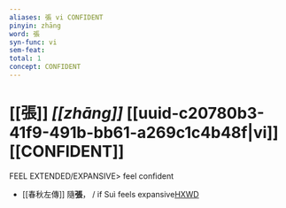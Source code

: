 ```yaml
---
aliases: 張 vi CONFIDENT
pinyin: zhāng
word: 張
syn-func: vi
sem-feat: 
total: 1
concept: CONFIDENT 
---
```

# [[張]] *[[zhāng]]*  [[uuid-c20780b3-41f9-491b-bb61-a269c1c4b48f|vi]] [[CONFIDENT]]
FEEL EXTENDED/EXPANSIVE> feel confident
 - [[春秋左傳]] 隨**張**， / if Suì feels expansive[HXWD](https://hxwd.org/textview.html?location=KR1e0001_tls_002-101a.12)
